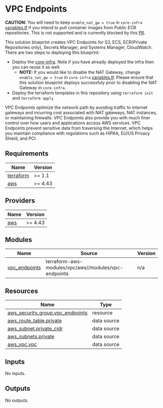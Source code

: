 # VPC Endpoints

**CAUTION:** You will need to keep `enable_nat_gw = true` in `core-infra` [variables.tf](../core-infra/variables.tf) if you intend to pull container images from Public ECR repositories. This is not supported and is currently blocked by this [PR](https://github.com/aws/containers-roadmap/issues/1160).

This solution blueprint creates VPC Endpoints for S3, ECS, ECR(Private Repositories only), Secrets Manager, and Systems Manager, CloudWatch. There are two steps to deploying this blueprint:

* Deploy the [core-infra](../core-infra/README.md). Note if you have already deployed the infra then you can reuse it as well.
  * **NOTE:** If you would like to disable the NAT Gateway, change `enable_nat_gw = true` in `core-infra` [variables.tf](../core-infra/variables.tf). Please ensure that this solution blueprint deploys successfuly prior to disabling the NAT Gateway in `core-infra`.
* Deploy the terraform templates in this repository using `terraform init` and `terraform apply`


VPC Endpoints optimize the network path by avoiding traffic to internet gateways and incurring cost associated with NAT gateways, NAT instances, or maintaining firewalls. VPC Endpoints also provide you with much finer control over how users and applications access AWS services. VPC Endpoints prevent sensitive data from traversing the Internet, which helps you maintain compliance with regulations such as HIPAA, EU/US Privacy Shield, and PCI.

<!-- BEGINNING OF PRE-COMMIT-TERRAFORM DOCS HOOK -->
## Requirements

| Name | Version |
|------|---------|
| <a name="requirement_terraform"></a> [terraform](#requirement\_terraform) | >= 1.1 |
| <a name="requirement_aws"></a> [aws](#requirement\_aws) | >= 4.43 |

## Providers

| Name | Version |
|------|---------|
| <a name="provider_aws"></a> [aws](#provider\_aws) | >= 4.43 |

## Modules

| Name | Source | Version |
|------|--------|---------|
| <a name="module_vpc_endpoints"></a> [vpc\_endpoints](#module\_vpc\_endpoints) | terraform-aws-modules/vpc/aws//modules/vpc-endpoints | n/a |

## Resources

| Name | Type |
|------|------|
| [aws_security_group.vpc_endpoints](https://registry.terraform.io/providers/hashicorp/aws/latest/docs/resources/security_group) | resource |
| [aws_route_table.private](https://registry.terraform.io/providers/hashicorp/aws/latest/docs/data-sources/route_table) | data source |
| [aws_subnet.private_cidr](https://registry.terraform.io/providers/hashicorp/aws/latest/docs/data-sources/subnet) | data source |
| [aws_subnets.private](https://registry.terraform.io/providers/hashicorp/aws/latest/docs/data-sources/subnets) | data source |
| [aws_vpc.vpc](https://registry.terraform.io/providers/hashicorp/aws/latest/docs/data-sources/vpc) | data source |

## Inputs

No inputs.

## Outputs

No outputs.
<!-- END OF PRE-COMMIT-TERRAFORM DOCS HOOK -->
